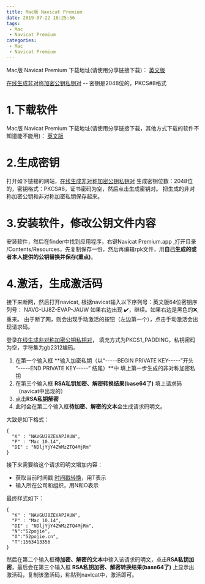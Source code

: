 ```yaml
---
title: Mac版 Navicat Premium
date: 2019-07-22 18:25:56
tags:
 - Mac
 - Navicat Premium
categories: 
 - Mac
 - Navicat Premium
---
```


Mac版 Navicat Premium 下载地址(请使用分享链接下载)：
[英文版](https://pan.baidu.com/s/1nrphXH6vr7a9TTKBHbonhA)

[在线生成非对称加密公钥私钥对](http://web.chacuo.net/netrsakeypair) -- 密钥是2048位的，PKCS#8格式


# 1.下载软件
Mac版 Navicat Premium 下载地址(请使用分享链接下载，其他方式下载的软件不知道能不能用)：
[英文版](https://pan.baidu.com/s/1nrphXH6vr7a9TTKBHbonhA)

# 2.生成密钥
打开如下链接的网站，[在线生成非对称加密公钥私钥对](http://web.chacuo.net/netrsakeypair)
生成密钥位数：2048位的，密钥格式：PKCS#8，证书密码为空，然后点击生成密钥对。
把生成的非对称加密公钥和非对称加密私钥保存起来。

<escape><!-- more --></escape>

# 3.安装软件，修改公钥文件内容

安装软件，然后在finder中找到应用程序，右键Navicat Premium.app ,打开目录 /Contents/Resources，先复制保存一份，然后再编辑rpk文件，用**自己生成的或者本人提供的公钥替换并保存(重点)**。

# 4.激活，生成激活码

接下来断网，然后打开navicat, 根据navicat输入以下序列号：英文版64位密钥序列号： NAVG-UJ8Z-EVAP-JAUW
如果右边出现 ✔️，继续。如果右边是黑色的❌,重来。
由于断了网，则会出现手动激活的按钮（左边第一个），点击手动激活会出现请求码。

登录[在线生成非对称加密公钥私钥对](http://tool.chacuo.net/cryptrsaprikey)， 填充方式为PKCS1_PADDING，私钥密码为空，字符集为gb2312编码。

1.  在第一个输入框 **输入加密私钥（以“-----BEGIN PRIVATE KEY-----”开头 “-----END PRIVATE KEY-----” 结尾）**中 填上第一步生成的非对称加密私钥
2.  在第三个输入框 **RSA私钥加密、解密转换结果(base64了)** 填上请求码（navicat中出现的）
3.  点击**RSA私钥解密**
4.  此时会在第二个输入框**待加密、解密的文本**会生成请求码明文。

大致是如下格式：

```text
{
  "K" : "NAVGUJ8ZEVAPJAUW",
  "P" : "Mac 10.14",
  "DI" : "NDljYjY4ZWMzZTQ4MjRm"
}
```

接下来需要给这个请求码明文增加内容：

-   获取当前时间戳 [时间戳转换](https://unixtime.51240.com/)，用T表示
-   输入所在公司和组织，用N和O表示

最终样式如下：

```text
{
  "K" : "NAVGUJ8ZEVAPJAUW",
  "P" : "Mac 10.14",
  "DI" : "NDljYjY4ZWMzZTQ4MjRm",
  "N":"52pojie", 
  "O":"52pojie.cn", 
  "T":1563413356
}
```

然后在第二个输入框**待加密、解密的文本**中输入该请求码明文，点击**RSA私钥加密**，最后会在第三个输入框 **RSA私钥加密、解密转换结果(base64了)** 上显示出激活码，复制该激活码，粘贴到navicat中，激活即可。





